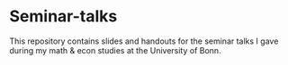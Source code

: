 # Seminar-talks
This repository contains slides and handouts for the seminar talks I gave during my math & econ studies at the University of Bonn.
